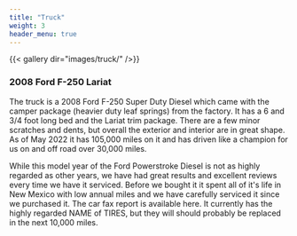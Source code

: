```yaml
---
title: "Truck"
weight: 3
header_menu: true
---
```


{{< gallery dir="images/truck/" />}}

### 2008 Ford F-250 Lariat

The truck is a 2008 Ford F-250 Super Duty Diesel which came with the camper package (heavier duty leaf springs) from the factory. It has a 6 and 3/4 foot long bed and the Lariat trim package. There are a few minor scratches and dents, but overall the exterior and interior are in great shape. As of May 2022 it has 105,000 miles on it and has driven like a champion for us on and off road over 30,000 miles.

While this model year of the Ford Powerstroke Diesel is not as highly regarded as other years, we have had great results and excellent reviews every time we have it serviced. Before we bought it it spent all of it's life in New Mexico with low annual miles and we have carefully serviced it since we purchased it. The car fax report is available here. It currently has the highly regarded NAME of TIRES, but they will should probably be replaced in the next 10,000 miles.
